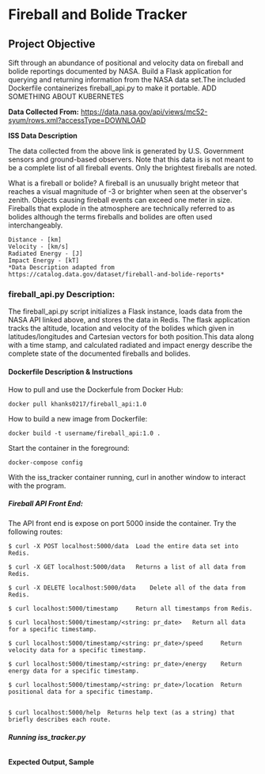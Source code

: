 # **Fireball and Bolide Tracker**

## **Project Objective**
Sift through an abundance of positional and velocity data on fireball and bolide reportings documented by NASA. Build a Flask application for querying and returning information from the NASA data set.The included Dockerfile containerizes fireball_api.py to make it portable. ADD SOMETHING ABOUT KUBERNETES

**Data Collected From:**
https://data.nasa.gov/api/views/mc52-syum/rows.xml?accessType=DOWNLOAD

**ISS Data Description**

The data collected from the above link is generated by U.S. Government sensors and ground-based observers. Note that this data is is not meant to be a complete list of all fireball events. Only the brightest fireballs are noted. 

What is a fireball or bolide? A fireball is an unusually bright meteor that reaches a visual magnitude of -3 or brighter when seen at the observer's zenith. Objects causing fireball events can exceed one meter in size. Fireballs that explode in the atmosphere are technically referred to as bolides although the terms fireballs and bolides are often used interchangeably. 


	Distance - [km]
	Velocity - [km/s]
	Radiated Energy - [J]
	Impact Energy - [kT]
	*Data Description adapted from https://catalog.data.gov/dataset/fireball-and-bolide-reports* 

### **fireball_api.py Description:**

The fireball_api.py script initializes a Flask instance, loads data from the NASA API linked above, and stores the data in Redis. The flask application tracks the altitude, location and velocity of the bolides which given in latitudes/longitudes and Cartesian vectors for both position.This data along with a time stamp, and calculated radiated and impact energy describe the complete state of the documented fireballs and bolides.

#### **Dockerfile Description & Instructions**

How to pull and use the Dockerfule from Docker Hub:

	docker pull khanks0217/fireball_api:1.0

How to build a new image from Dockerfile:

	docker build -t username/fireball_api:1.0 .

Start the container in the foreground:

	docker-compose config

With the iss_tracker container running, curl in another window to interact with the program.

##### **Fireball API Front End:**

The API front end is expose on port 5000 inside the container. Try the following routes:


	$ curl -X POST localhost:5000/data	Load the entire data set into Redis.
	
	$ curl -X GET localhost:5000/data 	Returns a list of all data from Redis. 

	$ curl -X DELETE localhost:5000/data	Delete all of the data from Redis.

	$ curl localhost:5000/timestamp		Return all timestamps from Redis.

	$ curl localhost:5000/timestamp/<string: pr_date> 	Return all data for a specific timestamp.

	$ curl localhost:5000/timestamp/<string: pr_date>/speed 	Return velocity data for a specific timestamp.

	$ curl localhost:5000/timestamp/<string: pr_date>/energy 	Return energy data for a specific timestamp.

	$ curl localhost:5000/timestamp/<string: pr_date>/location 	Return positional data for a specific timestamp.


	$ curl localhost:5000/help	Returns help text (as a string) that briefly describes each route.

###### **Running iss_tracker.py**

	
**Expected Output, Sample**

